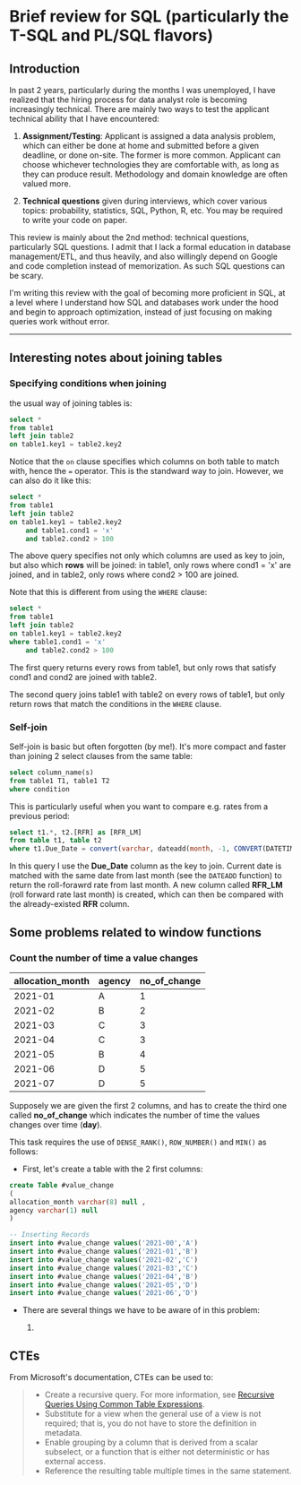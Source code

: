# Brief review for SQL (particularly the T-SQL and PL/SQL flavors)

## Introduction

In past 2 years, particularly during the months I was unemployed, I have realized that the hiring process for data analyst role is becoming increasingly technical. There are mainly two ways to test the applicant technical ability that I have encountered:

1. **Assignment/Testing**: Applicant is assigned a data analysis problem, which can either be done at home and submitted before a given deadline, or done on-site. The former is more common. Applicant can choose whichever technologies they are comfortable with, as long as they can produce result. Methodology and domain knowledge are often valued more.

2. **Technical questions** given during interviews, which cover various topics: probability, statistics, SQL, Python, R, etc. You may be required to write your code on paper.

This review is mainly about the 2nd method: technical questions, particularly SQL questions. I admit that I lack a formal education in database management/ETL, and thus heavily, and also willingly depend on Google and code completion instead of memorization. As such SQL questions can be scary. 

I'm writing this review with the goal of becoming more proficient in SQL, at a level where I understand how SQL and databases work under the hood and begin to approach optimization, instead of just focusing on making queries work without error.

---
## Interesting notes about joining tables

### Specifying conditions when joining
the usual way of joining tables is:

```sql
select *
from table1
left join table2
on table1.key1 = table2.key2
```

Notice that the `on` clause specifies which columns on both table to match with, hence the `=` operator. This is the standward way to join.
However, we can also do it like this:

```sql
select *
from table1
left join table2
on table1.key1 = table2.key2
    and table1.cond1 = 'x'
    and table2.cond2 > 100
```

The above query specifies not only which columns are used as key to join, but also which **rows** will be joined: in table1, only rows where cond1 = 'x' are joined, and in table2, only rows where cond2 > 100 are joined.

Note that this is different from using the `WHERE` clause:

```sql
select *
from table1
left join table2
on table1.key1 = table2.key2
where table1.cond1 = 'x'
    and table2.cond2 > 100
```

The first query returns every rows from table1, but only rows that satisfy cond1 and cond2 are joined with table2.

The second query joins table1 with table2 on every rows of table1, but only return rows that match the conditions in the `WHERE` clause.


### Self-join

Self-join is basic but often forgotten (by me!). It's more compact and faster than joining 2 select clauses from the same table:

```sql
select column_name(s)
from table1 T1, table1 T2
where condition
```

This is particularly useful when you want to compare e.g. rates from a previous period:

```sql
select t1.*, t2.[RFR] as [RFR_LM]
from table t1, table t2
where t1.Due_Date = convert(varchar, dateadd(month, -1, CONVERT(DATETIME,t2.DUE_DATE,112)), 112)
```

In this query I use the **Due_Date** column as the key to join. Current date is matched with the same date from last month (see the `DATEADD` function) to return the roll-forawrd rate from last month. A new column called **RFR_LM** (roll forward rate last month) is created, which can then be compared with the already-existed **RFR** column.

## Some problems related to window functions

### Count the number of time a value changes

| allocation_month | agency | no_of_change |
|------------------|--------|--------------|
| 2021-01          | A      | 1            |
| 2021-02          | B      | 2            |
| 2021-03          | C      | 3            |
| 2021-04          | C      | 3            |
| 2021-05          | B      | 4            |
| 2021-06          | D      | 5            |
| 2021-07          | D      | 5            |

Supposely we are given the first 2 columns, and has to create the third one called **no_of_change** which indicates the number of time the values changes over time (**day**).

This task requires the use of `DENSE_RANK()`, `ROW_NUMBER()` and `MIN()` as follows:

- First, let's create a table with the 2 first columns:

```sql
create Table #value_change
( 
allocation_month varchar(8) null ,
agency varchar(1) null
)

-- Inserting Records
insert into #value_change values('2021-00','A')
insert into #value_change values('2021-01','B')
insert into #value_change values('2021-02','C')
insert into #value_change values('2021-03','C')
insert into #value_change values('2021-04','B')
insert into #value_change values('2021-05','D')
insert into #value_change values('2021-06','D')
```

- There are several things we have to be aware of in this problem: 
    
    1. 

## CTEs

From Microsoft's documentation, CTEs can be used to:

> - Create a recursive query. For more information, see [Recursive Queries Using Common Table Expressions](https://docs.microsoft.com/en-us/previous-versions/sql/sql-server-2008-r2/ms186243(v=sql.105)).
> - Substitute for a view when the general use of a view is not required; that is, you do not have to store the definition in metadata.
> - Enable grouping by a column that is derived from a scalar subselect, or a function that is either not deterministic or has external access.
> - Reference the resulting table multiple times in the same statement.


